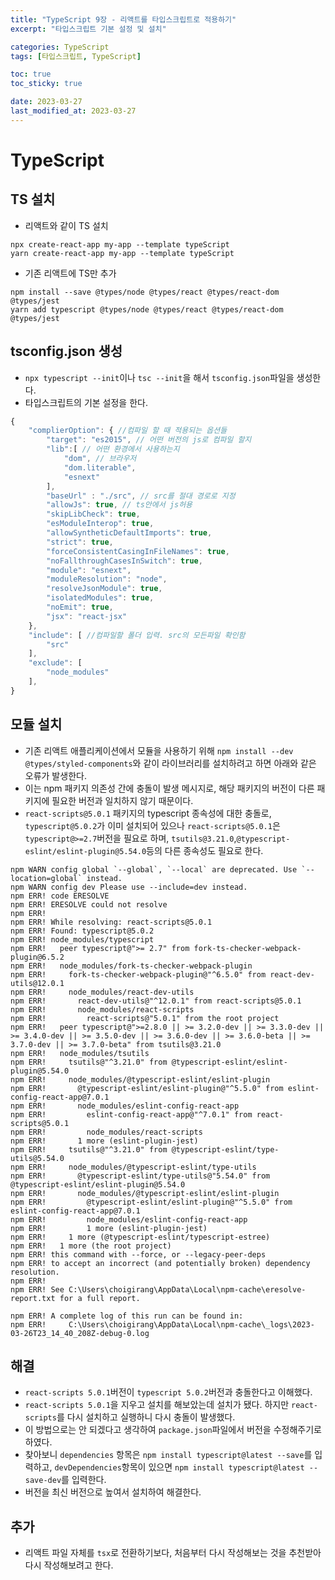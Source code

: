 ```yaml
---
title: "TypeScript 9장 - 리액트를 타입스크립트로 적용하기"
excerpt: "타입스크립트 기본 설정 및 설치"

categories: TypeScript
tags: [타입스크립트, TypeScript]

toc: true
toc_sticky: true

date: 2023-03-27
last_modified_at: 2023-03-27
---
```


# TypeScript

## TS 설치

- 리액트와 같이 TS 설치

```node
npx create-react-app my-app --template typeScript
yarn create-react-app my-app --template typeScript
```

- 기존 리액트에 TS만 추가

```node
npm install --save @types/node @types/react @types/react-dom @types/jest
yarn add typescript @types/node @types/react @types/react-dom @types/jest
```

## tsconfig.json 생성

- `npx typescript --init`이나 `tsc --init`을 해서 `tsconfig.json`파일을 생성한다.
- 타입스크립트의 기본 설정을 한다.

```ts
{
    "complierOption": { //컴파일 할 때 적용되는 옵션들
        "target": "es2015", // 어떤 버전의 js로 컴파일 할지
        "lib":[ // 어떤 환경에서 사용하는지
            "dom", // 브라우저
            "dom.literable",
            "esnext"
        ],
        "baseUrl" : "./src", // src를 절대 경로로 지정
        "allowJs": true, // ts안에서 js허용
        "skipLibCheck": true,
        "esModuleInterop": true,
        "allowSyntheticDefaultImports": true,
        "strict": true,
        "forceConsistentCasingInFileNames": true,
        "noFallthroughCasesInSwitch": true,
        "module": "esnext",
        "moduleResolution": "node",
        "resolveJsonModule": true,
        "isolatedModules": true,
        "noEmit": true,
        "jsx": "react-jsx"
    },
    "include": [ //컴파일할 폴더 입력. src의 모든파일 확인함
        "src"
    ],
    "exclude": [
        "node_modules"
    ],
}
```

## 모듈 설치

- 기존 리액트 애플리케이션에서 모듈을 사용하기 위해 `npm install --dev @types/styled-components`와 같이 라이브러리를 설치하려고 하면 아래와 같은 오류가 발생한다.
- 이는 npm 패키지 의존성 간에 충돌이 발생 메시지로, 해당 패키지의 버전이 다른 패키지에 필요한 버전과 일치하지 않기 때문이다.
- `react-scripts@5.0.1` 패키지의 typescript 종속성에 대한 충돌로, `typescript@5.0.2`가 이미 설치되어 있으나 `react-scripts@5.0.1`은 `typescript@>=2.7`버전을 필요로 하며, `tsutils@3.21.0`,`@typescript-eslint/eslint-plugin@5.54.0`등의 다른 종속성도 필요로 한다.

```node
npm WARN config global `--global`, `--local` are deprecated. Use `--location=global` instead.
npm WARN config dev Please use --include=dev instead.
npm ERR! code ERESOLVE
npm ERR! ERESOLVE could not resolve
npm ERR!
npm ERR! While resolving: react-scripts@5.0.1
npm ERR! Found: typescript@5.0.2
npm ERR! node_modules/typescript
npm ERR!   peer typescript@">= 2.7" from fork-ts-checker-webpack-plugin@6.5.2
npm ERR!   node_modules/fork-ts-checker-webpack-plugin
npm ERR!     fork-ts-checker-webpack-plugin@"^6.5.0" from react-dev-utils@12.0.1
npm ERR!     node_modules/react-dev-utils
npm ERR!       react-dev-utils@"^12.0.1" from react-scripts@5.0.1
npm ERR!       node_modules/react-scripts
npm ERR!         react-scripts@"5.0.1" from the root project
npm ERR!   peer typescript@">=2.8.0 || >= 3.2.0-dev || >= 3.3.0-dev || >= 3.4.0-dev || >= 3.5.0-dev || >= 3.6.0-dev || >= 3.6.0-beta || >= 3.7.0-dev || >= 3.7.0-beta" from tsutils@3.21.0
npm ERR!   node_modules/tsutils
npm ERR!     tsutils@"^3.21.0" from @typescript-eslint/eslint-plugin@5.54.0
npm ERR!     node_modules/@typescript-eslint/eslint-plugin
npm ERR!       @typescript-eslint/eslint-plugin@"^5.5.0" from eslint-config-react-app@7.0.1
npm ERR!       node_modules/eslint-config-react-app
npm ERR!         eslint-config-react-app@"^7.0.1" from react-scripts@5.0.1
npm ERR!         node_modules/react-scripts
npm ERR!       1 more (eslint-plugin-jest)
npm ERR!     tsutils@"^3.21.0" from @typescript-eslint/type-utils@5.54.0
npm ERR!     node_modules/@typescript-eslint/type-utils
npm ERR!       @typescript-eslint/type-utils@"5.54.0" from @typescript-eslint/eslint-plugin@5.54.0
npm ERR!       node_modules/@typescript-eslint/eslint-plugin
npm ERR!         @typescript-eslint/eslint-plugin@"^5.5.0" from eslint-config-react-app@7.0.1
npm ERR!         node_modules/eslint-config-react-app
npm ERR!         1 more (eslint-plugin-jest)
npm ERR!     1 more (@typescript-eslint/typescript-estree)
npm ERR!   1 more (the root project)
npm ERR! this command with --force, or --legacy-peer-deps
npm ERR! to accept an incorrect (and potentially broken) dependency resolution.
npm ERR!
npm ERR! See C:\Users\choigirang\AppData\Local\npm-cache\eresolve-report.txt for a full report.

npm ERR! A complete log of this run can be found in:
npm ERR!     C:\Users\choigirang\AppData\Local\npm-cache\_logs\2023-03-26T23_14_40_208Z-debug-0.log
```

## 해결

- `react-scripts 5.0.1`버전이 `typescript 5.0.2`버전과 충돌한다고 이해했다.
- `react-scripts 5.0.1`을 지우고 설치를 해보았는데 설치가 됐다. 하지만 `react-scripts`를 다시 설치하고 실행하니 다시 충돌이 발생했다.
- 이 방법으로는 안 되겠다고 생각하여 `package.json`파일에서 버전을 수정해주기로 하였다.
- 찾아보니 `dependencies` 항목은 `npm install typescript@latest --save`를 입력하고, `devDependencies`항목이 있으면 `npm install typescript@latest --save-dev`를 입력한다.
- 버전을 최신 버전으로 높여서 설치하여 해결한다.

## 추가

- 리액트 파일 자체를 `tsx`로 전환하기보다, 처음부터 다시 작성해보는 것을 추천받아 다시 작성해보려고 한다.
